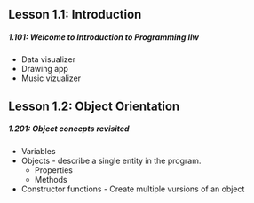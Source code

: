 ## Lesson 1.1: Introduction

<h5>1.101: Welcome to Introduction to Programming IIw</h5>

- Data visualizer
- Drawing app
- Music vizualizer

## Lesson 1.2: Object Orientation

<h5>1.201: Object concepts revisited</h5>

- Variables
- Objects - describe a single entity in the program.
  - Properties
  - Methods
- Constructor functions - Create multiple vursions of an object
